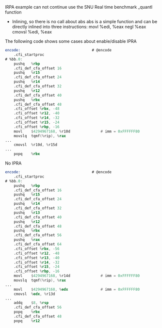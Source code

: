 

IRPA example can not continue use the SNU Real time benchmark _quantl function

- Inlining, so there is no call about abs
abs is a simple function and can be directly inlined into three instructions:
	movl	%edi, %eax
	negl	%eax
	cmovsl	%edi, %eax



The following code shows some cases about enable/disable IPRA


```asm
encode:                                 # @encode
	.cfi_startproc
# %bb.0:
	pushq	%rbp
	.cfi_def_cfa_offset 16
	pushq	%r15
	.cfi_def_cfa_offset 24
	pushq	%r14
	.cfi_def_cfa_offset 32
	pushq	%r12
	.cfi_def_cfa_offset 40
	pushq	%rbx
	.cfi_def_cfa_offset 48
	.cfi_offset %rbx, -48
	.cfi_offset %r12, -40
	.cfi_offset %r14, -32
	.cfi_offset %r15, -24
	.cfi_offset %rbp, -16
	movl	$4294967168, %r10d              # imm = 0xFFFFFF80
	movslq	tqmf(%rip), %rax
...
	cmovsl	%r10d, %r15d
...
	popq	%rbx

```

No IPRA
```asm
encode:                                 # @encode
	.cfi_startproc
# %bb.0:
	pushq	%rbp
	.cfi_def_cfa_offset 16
	pushq	%r15
	.cfi_def_cfa_offset 24
	pushq	%r14
	.cfi_def_cfa_offset 32
	pushq	%r13
	.cfi_def_cfa_offset 40
	pushq	%r12
	.cfi_def_cfa_offset 48
	pushq	%rbx
	.cfi_def_cfa_offset 56
	pushq	%rax
	.cfi_def_cfa_offset 64
	.cfi_offset %rbx, -56
	.cfi_offset %r12, -48
	.cfi_offset %r13, -40
	.cfi_offset %r14, -32
	.cfi_offset %r15, -24
	.cfi_offset %rbp, -16
	movl	$4294967168, %r14d              # imm = 0xFFFFFF80
	movslq	tqmf(%rip), %rax
...
	movl	$4294967168, %edx               # imm = 0xFFFFFF80
	cmovsl	%edx, %r13d
...
	addq	$8, %rsp
	.cfi_def_cfa_offset 56
	popq	%rbx
	.cfi_def_cfa_offset 48
	popq	%r12
```

